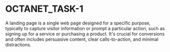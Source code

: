 # OCTANET_TASK-1
A landing page is a single web page designed for a specific purpose, typically to capture visitor information or prompt a particular action, such as signing up for a service or purchasing a product. It's crucial for conversions and often includes persuasive content, clear calls-to-action, and minimal distractions.
